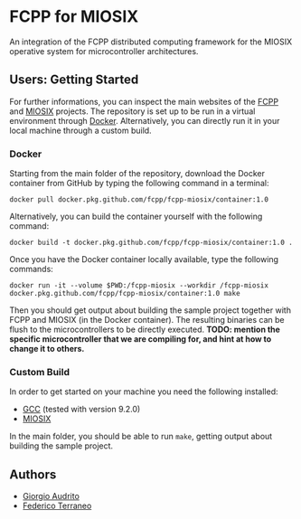 # FCPP for MIOSIX

An integration of the FCPP distributed computing framework for the MIOSIX operative system for microcontroller architectures.

## Users: Getting Started

For further informations, you can inspect the main websites of the [FCPP](https://fcpp.github.io) and [MIOSIX](http://miosix.org) projects. The repository is set up to be run in a virtual environment through [Docker](https://www.docker.com). Alternatively, you can directly run it in your local machine through a custom build.

### Docker

Starting from the main folder of the repository, download the Docker container from GitHub by typing the following command in a terminal:
```
docker pull docker.pkg.github.com/fcpp/fcpp-miosix/container:1.0
```
Alternatively, you can build the container yourself with the following command:
```
docker build -t docker.pkg.github.com/fcpp/fcpp-miosix/container:1.0 .
```
Once you have the Docker container locally available, type the following commands:
```
docker run -it --volume $PWD:/fcpp-miosix --workdir /fcpp-miosix docker.pkg.github.com/fcpp/fcpp-miosix/container:1.0 make
```
Then you should get output about building the sample project together with FCPP and MIOSIX (in the Docker container). The resulting binaries can be flush to the microcontrollers to be directly executed. **TODO: mention the specific microcontroller that we are compiling for, and hint at how to change it to others.**

### Custom Build

In order to get started on your machine you need the following installed:

- [GCC](https://gcc.gnu.org) (tested with version 9.2.0)
- [MIOSIX](https://miosix.org/wiki/index.php?title=Quick_start)

In the main folder, you should be able to run `make`, getting output about building the sample project.

## Authors

- [Giorgio Audrito](http://giorgio.audrito.info/#!/research)
- [Federico Terraneo](https://terraneo.faculty.polimi.it)
